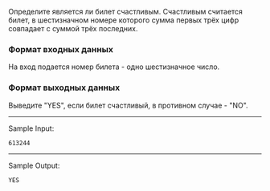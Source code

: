 Определите является ли билет счастливым. Счастливым считается билет, в шестизначном номере которого сумма первых трёх цифр совпадает с суммой трёх последних.

### Формат входных данных

На вход подается номер билета - одно шестизначное  число.

### Формат выходных данных
Выведите "YES", если билет счастливый, в противном случае - "NO".

-----------------------
Sample Input:

`613244`

------------------------
Sample Output:

`YES`